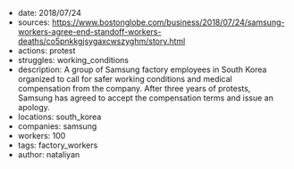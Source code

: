 - date: 2018/07/24
- sources: https://www.bostonglobe.com/business/2018/07/24/samsung-workers-agree-end-standoff-workers-deaths/co5pnkkgjsygaxcwszyghm/story.html
- actions: protest
- struggles: working_conditions
- description: A group of Samsung factory employees in South Korea organized to call for safer working conditions and medical compensation from the company. After three years of protests, Samsung has agreed to accept the compensation terms and issue an apology.
- locations: south_korea
- companies: samsung
- workers: 100
- tags: factory_workers
- author: nataliyan
